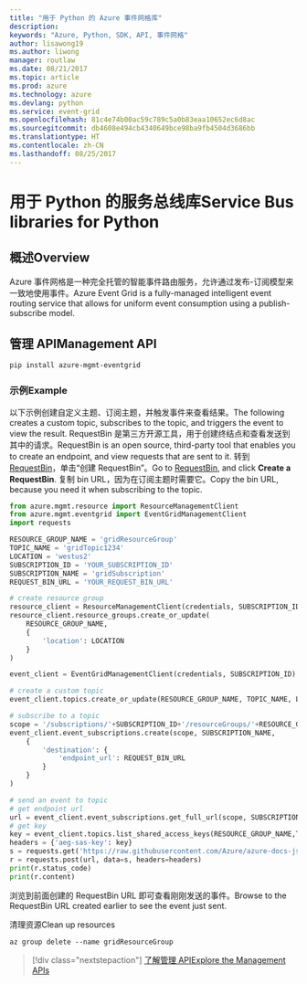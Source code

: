 ```yaml
---
title: "用于 Python 的 Azure 事件网格库"
description: 
keywords: "Azure, Python, SDK, API, 事件网格"
author: lisawong19
ms.author: liwong
manager: routlaw
ms.date: 08/21/2017
ms.topic: article
ms.prod: azure
ms.technology: azure
ms.devlang: python
ms.service: event-grid
ms.openlocfilehash: 81c4e74b00ac59c789c5a0b83eaa10652ec6d8ac
ms.sourcegitcommit: db4608e494cb4340649bce98ba9fb4504d3686bb
ms.translationtype: HT
ms.contentlocale: zh-CN
ms.lasthandoff: 08/25/2017
---
```

# <a name="service-bus-libraries-for-python"></a><span data-ttu-id="90adc-103">用于 Python 的服务总线库</span><span class="sxs-lookup"><span data-stu-id="90adc-103">Service Bus libraries for Python</span></span>

## <a name="overview"></a><span data-ttu-id="90adc-104">概述</span><span class="sxs-lookup"><span data-stu-id="90adc-104">Overview</span></span>
<span data-ttu-id="90adc-105">Azure 事件网格是一种完全托管的智能事件路由服务，允许通过发布-订阅模型来一致地使用事件。</span><span class="sxs-lookup"><span data-stu-id="90adc-105">Azure Event Grid is a fully-managed intelligent event routing service that allows for uniform event consumption using a publish-subscribe model.</span></span>

## <a name="management-api"></a><span data-ttu-id="90adc-106">管理 API</span><span class="sxs-lookup"><span data-stu-id="90adc-106">Management API</span></span>
```bash
pip install azure-mgmt-eventgrid
```

### <a name="example"></a><span data-ttu-id="90adc-107">示例</span><span class="sxs-lookup"><span data-stu-id="90adc-107">Example</span></span>
<span data-ttu-id="90adc-108">以下示例创建自定义主题、订阅主题，并触发事件来查看结果。</span><span class="sxs-lookup"><span data-stu-id="90adc-108">The following creates a custom topic, subscribes to the topic, and triggers the event to view the result.</span></span> <span data-ttu-id="90adc-109">RequestBin 是第三方开源工具，用于创建终结点和查看发送到其中的请求。</span><span class="sxs-lookup"><span data-stu-id="90adc-109">RequestBin is an open source, third-party tool that enables you to create an endpoint, and view requests that are sent to it.</span></span> <span data-ttu-id="90adc-110">转到 [RequestBin](https://requestb.in/)，单击“创建 RequestBin”。</span><span class="sxs-lookup"><span data-stu-id="90adc-110">Go to [RequestBin](https://requestb.in/), and click **Create a RequestBin**.</span></span> <span data-ttu-id="90adc-111">复制 bin URL，因为在订阅主题时需要它。</span><span class="sxs-lookup"><span data-stu-id="90adc-111">Copy the bin URL, because you need it when subscribing to the topic.</span></span>

```python
from azure.mgmt.resource import ResourceManagementClient
from azure.mgmt.eventgrid import EventGridManagementClient
import requests

RESOURCE_GROUP_NAME = 'gridResourceGroup'
TOPIC_NAME = 'gridTopic1234'
LOCATION = 'westus2'
SUBSCRIPTION_ID = 'YOUR_SUBSCRIPTION_ID'
SUBSCRIPTION_NAME = 'gridSubscription'
REQUEST_BIN_URL = 'YOUR_REQUEST_BIN_URL'

# create resource group
resource_client = ResourceManagementClient(credentials, SUBSCRIPTION_ID)
resource_client.resource_groups.create_or_update(
    RESOURCE_GROUP_NAME,
    {
        'location': LOCATION
    }
)

event_client = EventGridManagementClient(credentials, SUBSCRIPTION_ID)

# create a custom topic
event_client.topics.create_or_update(RESOURCE_GROUP_NAME, TOPIC_NAME, LOCATION)

# subscribe to a topic
scope = '/subscriptions/'+SUBSCRIPTION_ID+'/resourceGroups/'+RESOURCE_GROUP_NAME+'/providers/Microsoft.EventGrid/topics/'+TOPIC_NAME
event_client.event_subscriptions.create(scope, SUBSCRIPTION_NAME,
    {
        'destination': {
            'endpoint_url': REQUEST_BIN_URL
        }
    }
)

# send an event to topic
# get endpoint url
url = event_client.event_subscriptions.get_full_url(scope, SUBSCRIPTION_NAME).endpoint_url
# get key
key = event_client.topics.list_shared_access_keys(RESOURCE_GROUP_NAME,TOPIC_NAME).key1
headers = {'aeg-sas-key': key}
s = requests.get('https://raw.githubusercontent.com/Azure/azure-docs-json-samples/master/event-grid/customevent.json')
r = requests.post(url, data=s, headers=headers)
print(r.status_code)
print(r.content)
```
<span data-ttu-id="90adc-112">浏览到前面创建的 RequestBin URL 即可查看刚刚发送的事件。</span><span class="sxs-lookup"><span data-stu-id="90adc-112">Browse to the RequestBin URL created earlier to see the event just sent.</span></span>

<span data-ttu-id="90adc-113">清理资源</span><span class="sxs-lookup"><span data-stu-id="90adc-113">Clean up resources</span></span>
```azurecli-interactive
az group delete --name gridResourceGroup
```

> [!div class="nextstepaction"]
> [<span data-ttu-id="90adc-114">了解管理 API</span><span class="sxs-lookup"><span data-stu-id="90adc-114">Explore the Management APIs</span></span>](/python/api/overview/azure/eventgrid/managementlibrary)

